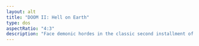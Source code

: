 ```yaml
---
layout: alt
title: "DOOM II: Hell on Earth"
type: dos
aspectRatio: "4:3"
description: "Face demonic hordes in the classic second installment of the first-person shooter that defined a genre."
---
```

